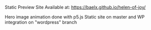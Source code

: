 Static Preview Site Available at: https://baelx.github.io/helen-of-joy/

Hero image animation done with p5.js
Static site on master and WP integration on "wordpress" branch
